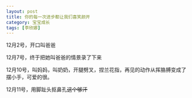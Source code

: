 ```yaml
---
layout: post
title: 你的每一次进步都让我们喜笑颜开
category: 宝宝成长
tags: [李欣娜]
---
```

12月2号，开口叫爸爸

12月7号，终于把她叫爸爸的情景录了下来

12月10号，叫妈妈，叫奶奶，开腿劈叉，捏兰花指，再见的动作从挥胳膊变成了摆小手，可爱的很。

12月11号，用脚趾头抠鼻孔~~这个够汗~~
